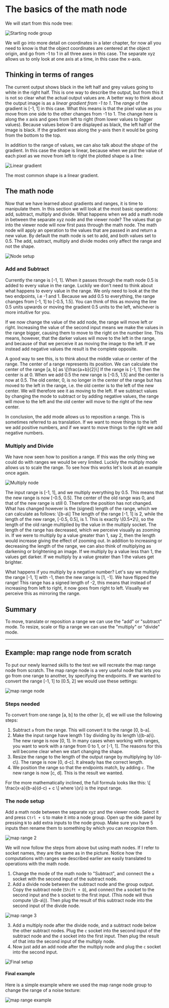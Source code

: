 # The basics of the math node

We will start from this node tree:

![Starting node group](images/mn1.png)

We will go into more detail on coordinates in a later chapter, for now all you need to know is that the object coordinates are centered at the object origin, and go from -1 to 1 in all three axes in this case. The separate xyz allows us to only look at one axis at a time, in this case the x-axis.

## Thinking in terms of ranges

The current output shows black in the left half and grey values going to white in the right half. This is one way to describe the output, but from this it is not so clear what the actual output values are. A better way to think about the output image is as a *linear gradient from -1 to 1*. The *range* of the gradient is [-1, 1] in this case. What this means is that the pixel value as you move from one side to the other changes from -1 to 1. The change here is along the x axis and goes from left to right (from lower values to bigger values). Because values below 0 are displayed as black, the left half of the image is black. If the gradient was along the y-axis then it would be going from the bottom to the top. 

In addition to the range of values, we can also talk about the *shape* of the gradient. In this case the shape is linear, because when we plot the value of each pixel as we move from left to right the plotted shape is a line:

![Linear gradient](images/lin_grad.png)

The most common shape is a linear gradient. 

## The math node

Now that we have learned about gradients and ranges, it is time to manipulate them. In this section we will look at the most basic operations: add, subtract, multiply and divide. What happens when we add a math node in between the separate xyz node and the viewer node? The values that go into the viewer node will now first pass through the math node. The math node will apply an operation to the values that are passed in and return a new value. By default the math node is set to add, and both values set to 0.5. The add, subtract, multiply and divide modes only affect the range and not the shape.

![Node setup](images/mn2.png)

### Add and Subtract

Currently the range is [-1, 1]. When it passes through the math node 0.5 is added to every value in the range. Luckily we don't need to think about what happens to every value in the range. We only need to look at the the two endpoints, i.e -1 and 1. Because we add 0.5 to everything, the range changes from [-1, 1] to [-0.5, 1.5]. You can think of this as moving the line 0.5 units upwards or moving the gradient 0.5 units to the left, whichever is more intuitive for you. 

If we now change the value of the add node, the range will move left or right. Increasing the value of the second input means we make the values in the range bigger, causing them to move to the right on the number line. This means, however, that the darker values will move to the left in the range, and because of that we perceive it as moving the image to the left. If we instead add negative values the result is the complete opposite.

A good way to see this, is to think about the middle value or center of the range. The center of a range represents its position. We can calculate the center of the range [a, b] as
\\[\frac{a+b}{2}\\]
If the range is [-1, 1] then the center is at 0. When we add 0.5 the new range is [-0.5, 1.5] and the center is now at 0.5. The old center, 0, is no longer in the center of the range but has moved to the left in the range, i.e. the old center is to the left of the new center. We will therefore see it as moving to the left. If we subtract values by changing the mode to subtract or by adding negative values, the range will move to the left and the old center will move to the right of the new center.

In conclusion, the add mode allows us to reposition a range. This is sometimes referred to as translation. If we want to move things to the left we add positive numbers, and if we want to move things to the right we add negative numbers.

### Multiply and Divide

We have now seen how to position a range. If this was the only thing we could do with ranges we would be very limited. Luckily the multiply mode allows us to scale the range. To see how this works let's look at an example once again.

![Multiply node](images/mn3.png)

The input range is [-1, 1], and we multiply everything by 0.5. This means that the new range is now [-0.5, 0.5]. The center of the old range was 0, and that of the new range is still 0. Therefore the position has not changed. What has changed however is the (signed) length of the range, which we can calculate as follows: 
\\[b-a\\]
The length of the range [-1, 1] is 2, while the length of the new range, [-0.5, 0.5], is 1. This is exactly \\(0.5*2\\), so the length of the old range multiplied by the value in the multiply socket. The length of the range has decreased, which we perceive visually as zooming in. If we were to multiply by a value greater than 1, say 2, then the length would increase giving the effect of zooming out. In addition to increasing or decreasing the length of the range, we can also think of multiplying as darkening or brightening an image. If we multiply by a value less than 1, the values get darker. If we multiply by a value greater than 1 the values get brighter.

What happens if you multiply by a negative number? Let's say we multiply the range [-1, 1] with -1, then the new range is [1, -1]. We have flipped the range! This range has a signed length of -2, this means that instead of increasing from left to right, it now goes from right to left. Visually we perceive this as mirroring the range.

## Summary

To move, translate or reposition a range we can use the "add" or "subtract" mode. To resize, scale or flip a range we can use the "multiply" or "divide" mode.

---
## Example: map range node from scratch

To put our newly learned skills to the test we will recreate the map range node from scratch. The map range node is a very useful node that lets you go from one range to another, by specifying the endpoints. If we wanted to convert the range [-1, 1] to [0.5, 2] we would use these settings:

![map range node](images/map_range.png)

### Steps needed
To convert from one range [a, b] to the other [c, d] we will use the following steps:
1. Subtract `a` from the range. This will convert it to the range [0, b-a].
2. Make the input range have length 1 by dividing by its length \\((b-a)\\). The new range is now [0, 1]. In many cases when working with ranges, you want to work with a range from 0 to 1, or [-1, 1]. The reasons for this will become clear when we start changing the shape.
3. Resize the range to the length of the output range by multiplying by \\(d-c\\). The range is now [0, d-c]. It already has the correct length.
4. We position the range so that the endpoints match, by adding `c`. The new range is now [c, d]. This is the result we wanted.

For the more mathematically inclined, the full formula looks like this:
\\[
    \frac{x-a}{b-a}(d-c) + c
\\]
where \\(x\\) is the input range.

### The node setup

Add a math node between the separate xyz and the viewer node. Select it and press `Ctrl + G` to make it into a node group. Open up the side panel by pressing `N` to add extra inputs to the node group. Make sure you have 5 inputs then rename them to something by which you can recognize them. 

![map range 2](images/map_range2.png)

We will now follow the steps from above but using math nodes. If I refer to socket names, they are the same as in the picture. Notice how the computations with ranges we described earlier are easily translated to operations with the math node.

1. Change the mode of the math node to "Subtract", and connect the `a` socket with the second input of the subtract node.
2. Add a divide node between the subtract node and the group output. Copy the subtract node (`Shift + D`), and connect the `a` socket to the second input and the `b` socket to the first input. (This node will thus compute \\(b-a\\)). Then plug the result of this subtract node into the second input of the divide node.

![map range 3](images/map_range3.png)

3. Add a multiply node after the divide node, and a subtract node below the other subtract nodes. Plug the `c` socket into the second input of the subtract node and the `d` socket into the first input. Then plug the result of that into the second input of the multiply node.
4. Now just add an add node after the multiply node and plug the `c` socket into the second input.

![Final setup](images/map_range4.png)

#### Final example

Here is a simple example where we used the map range node group to change the range of a noise texture:

![map range example](images/map_range5.png)